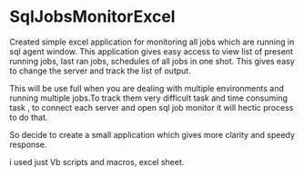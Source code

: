 # SqlJobsMonitorExcel

Created simple excel application for monitoring all jobs which are running in sql agent window. This application gives easy access to view list of present running jobs, last ran jobs, schedules of all jobs in one shot.
This gives easy to change the server and track the list of output.

This will be use full when you are dealing with multiple environments and running multiple jobs.To track them very difficult task and time consuming task , to connect each server and open sql job monitor it will hectic process to do that.

So decide to create a small application which gives more clarity and speedy response.

i used just Vb scripts and macros, excel sheet.

